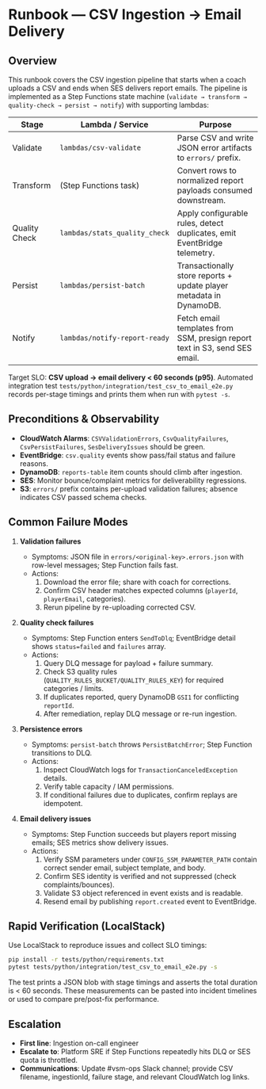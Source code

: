 # Runbook — CSV Ingestion → Email Delivery

## Overview
This runbook covers the CSV ingestion pipeline that starts when a coach uploads a CSV and ends when SES delivers report emails. The pipeline is implemented as a Step Functions state machine (`validate → transform → quality-check → persist → notify`) with supporting lambdas:

| Stage | Lambda / Service | Purpose |
| --- | --- | --- |
| Validate | `lambdas/csv-validate` | Parse CSV and write JSON error artifacts to `errors/` prefix. |
| Transform | (Step Functions task) | Convert rows to normalized report payloads consumed downstream. |
| Quality Check | `lambdas/stats_quality_check` | Apply configurable rules, detect duplicates, emit EventBridge telemetry. |
| Persist | `lambdas/persist-batch` | Transactionally store reports + update player metadata in DynamoDB. |
| Notify | `lambdas/notify-report-ready` | Fetch email templates from SSM, presign report text in S3, send SES email. |

Target SLO: **CSV upload → email delivery < 60 seconds (p95)**. Automated integration test `tests/python/integration/test_csv_to_email_e2e.py` records per-stage timings and prints them when run with `pytest -s`.

## Preconditions & Observability
- **CloudWatch Alarms**: `CSVValidationErrors`, `CsvQualityFailures`, `CsvPersistFailures`, `SesDeliveryIssues` should be green.
- **EventBridge**: `csv.quality` events show pass/fail status and failure reasons.
- **DynamoDB**: `reports-table` item counts should climb after ingestion.
- **SES**: Monitor bounce/complaint metrics for deliverability regressions.
- **S3**: `errors/` prefix contains per-upload validation failures; absence indicates CSV passed schema checks.

## Common Failure Modes
1. **Validation failures**
   - Symptoms: JSON file in `errors/<original-key>.errors.json` with row-level messages; Step Function fails fast.
   - Actions:
     1. Download the error file; share with coach for corrections.
     2. Confirm CSV header matches expected columns (`playerId`, `playerEmail`, categories).
     3. Rerun pipeline by re-uploading corrected CSV.

2. **Quality check failures**
   - Symptoms: Step Function enters `SendToDlq`; EventBridge detail shows `status=failed` and `failures` array.
   - Actions:
     1. Query DLQ message for payload + failure summary.
     2. Check S3 quality rules (`QUALITY_RULES_BUCKET/QUALITY_RULES_KEY`) for required categories / limits.
     3. If duplicates reported, query DynamoDB `GSI1` for conflicting `reportId`.
     4. After remediation, replay DLQ message or re-run ingestion.

3. **Persistence errors**
   - Symptoms: `persist-batch` throws `PersistBatchError`; Step Function transitions to DLQ.
   - Actions:
     1. Inspect CloudWatch logs for `TransactionCanceledException` details.
     2. Verify table capacity / IAM permissions.
     3. If conditional failures due to duplicates, confirm replays are idempotent.

4. **Email delivery issues**
   - Symptoms: Step Function succeeds but players report missing emails; SES metrics show delivery issues.
   - Actions:
     1. Verify SSM parameters under `CONFIG_SSM_PARAMETER_PATH` contain correct sender email, subject template, and body.
     2. Confirm SES identity is verified and not suppressed (check complaints/bounces).
     3. Validate S3 object referenced in event exists and is readable.
     4. Resend email by publishing `report.created` event to EventBridge.

## Rapid Verification (LocalStack)
Use LocalStack to reproduce issues and collect SLO timings:

```bash
pip install -r tests/python/requirements.txt
pytest tests/python/integration/test_csv_to_email_e2e.py -s
```

The test prints a JSON blob with stage timings and asserts the total duration is < 60 seconds. These measurements can be pasted into incident timelines or used to compare pre/post-fix performance.

## Escalation
- **First line**: Ingestion on-call engineer
- **Escalate to**: Platform SRE if Step Functions repeatedly hits DLQ or SES quota is throttled.
- **Communications**: Update #vsm-ops Slack channel; provide CSV filename, ingestionId, failure stage, and relevant CloudWatch log links.
